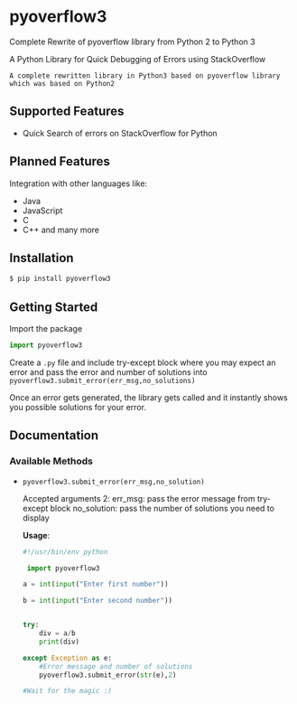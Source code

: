 # pyoverflow3
Complete Rewrite of pyoverflow library from Python 2 to Python 3

A Python Library for Quick Debugging of Errors using StackOverflow
    
    A complete rewritten library in Python3 based on pyoverflow library which was based on Python2

## Supported Features
- Quick Search of errors on StackOverflow for Python

## Planned Features
Integration with other languages like:
- Java
- JavaScript
- C
- C++ and many more

## Installation

```sh
$ pip install pyoverflow3
```

## Getting Started

Import the package

```py
import pyoverflow3
```
Create a `.py` file and include try-except block where you may expect an error and pass the error and number of solutions into `pyoverflow3.submit_error(err_msg,no_solutions)`

Once an error gets generated, the library gets called and it instantly shows you possible solutions for your error.

## Documentation

### Available Methods
- `pyoverflow3.submit_error(err_msg,no_solution)` 

    Accepted arguments 2: 
    err_msg: pass the error message from try-except block
    no_solution: pass the number of solutions you need to display
    
    **Usage**:
    
    ```py
    #!/usr/bin/env python

     import pyoverflow3

    a = int(input("Enter first number"))

    b = int(input("Enter second number"))


    try:
	    div = a/b
	    print(div)

    except Exception as e:
	    #Error message and number of solutions
	    pyoverflow3.submit_error(str(e),2)

    #Wait for the magic :)
    ```
